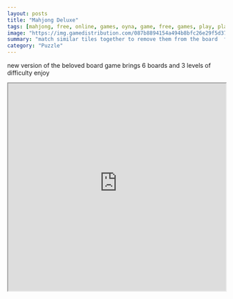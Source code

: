 ```yaml
---
layout: posts
title: "Mahjong Deluxe"
tags: [mahjong, free, online, games, oyna, game, free, games, play, play, games]
image: "https://img.gamedistribution.com/087b8894154a494b8bfc26e29f5d37fa.jpg"
summary: "match similar tiles together to remove them from the board  free online games oyna game free games play play games"
category: "Puzzle"
---
```


new version of the beloved board game brings 6 boards and 3 levels of difficulty enjoy

<iframe width="100%" height="480px;" src="https://html5.gamedistribution.com/087b8894154a494b8bfc26e29f5d37fa/"></iframe>